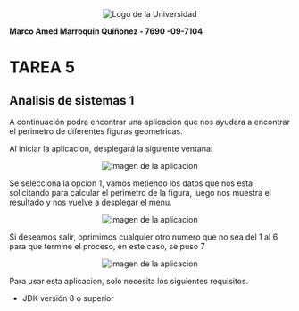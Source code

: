 <div align="center"> <image src="/images/Logo.png" alt="Logo de la Universidad"> </div align="center">

**Marco Amed Marroquin Quiñonez - 7690 -09-7104**

# TAREA 5
## Analisis de sistemas 1

A continuación podra encontrar una aplicacion que nos ayudara a encontrar el perimetro de diferentes figuras geometricas.

Al iniciar la aplicacion, desplegará la siguiente ventana: 
<div align="center"> <image src="/images/Imagen1.jpg" alt="imagen de la aplicacion"> </div align="center">

Se selecciona la opcion 1, vamos metiendo los datos que nos esta solicitando para calcular el perimetro de la figura, luego
nos muestra el resultado y nos vuelve a desplegar el menu. 
<div align="center"> <image src="/images/Imagen2.jpg" alt="imagen de la aplicacion"> </div align="center">

Si deseamos salir, oprimimos cualquier otro numero que no sea del 1 al 6 para que termine el proceso, en este caso, se puso 7
<div align="center"> <image src="/images/Imagen3.jpg" alt="imagen de la aplicacion"> </div align="center">

Para usar esta aplicacion, solo necesita los siguientes requisitos.
- JDK versión 8 o superior
